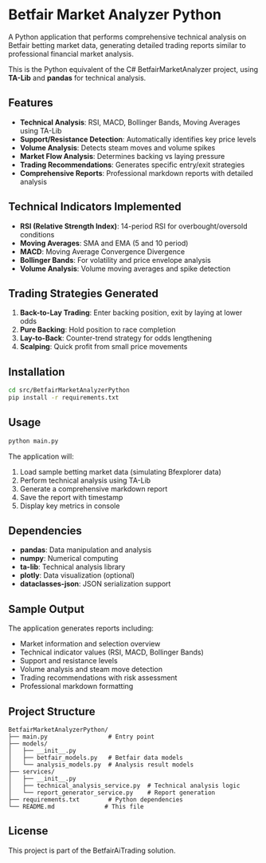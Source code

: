 # Betfair Market Analyzer Python

A Python application that performs comprehensive technical analysis on Betfair betting market data, generating detailed trading reports similar to professional financial market analysis.

This is the Python equivalent of the C# BetfairMarketAnalyzer project, using **TA-Lib** and **pandas** for technical analysis.

## Features

- **Technical Analysis**: RSI, MACD, Bollinger Bands, Moving Averages using TA-Lib
- **Support/Resistance Detection**: Automatically identifies key price levels
- **Volume Analysis**: Detects steam moves and volume spikes
- **Market Flow Analysis**: Determines backing vs laying pressure
- **Trading Recommendations**: Generates specific entry/exit strategies
- **Comprehensive Reports**: Professional markdown reports with detailed analysis

## Technical Indicators Implemented

- **RSI (Relative Strength Index)**: 14-period RSI for overbought/oversold conditions
- **Moving Averages**: SMA and EMA (5 and 10 period)
- **MACD**: Moving Average Convergence Divergence
- **Bollinger Bands**: For volatility and price envelope analysis
- **Volume Analysis**: Volume moving averages and spike detection

## Trading Strategies Generated

1. **Back-to-Lay Trading**: Enter backing position, exit by laying at lower odds
2. **Pure Backing**: Hold position to race completion
3. **Lay-to-Back**: Counter-trend strategy for odds lengthening
4. **Scalping**: Quick profit from small price movements

## Installation

```bash
cd src/BetfairMarketAnalyzerPython
pip install -r requirements.txt
```

## Usage

```bash
python main.py
```

The application will:
1. Load sample betting market data (simulating Bfexplorer data)
2. Perform technical analysis using TA-Lib
3. Generate a comprehensive markdown report
4. Save the report with timestamp
5. Display key metrics in console

## Dependencies

- **pandas**: Data manipulation and analysis
- **numpy**: Numerical computing
- **ta-lib**: Technical analysis library
- **plotly**: Data visualization (optional)
- **dataclasses-json**: JSON serialization support

## Sample Output

The application generates reports including:

- Market information and selection overview
- Technical indicator values (RSI, MACD, Bollinger Bands)
- Support and resistance levels
- Volume analysis and steam move detection
- Trading recommendations with risk assessment
- Professional markdown formatting

## Project Structure

```
BetfairMarketAnalyzerPython/
├── main.py                 # Entry point
├── models/
│   ├── __init__.py
│   ├── betfair_models.py   # Betfair data models
│   └── analysis_models.py  # Analysis result models
├── services/
│   ├── __init__.py
│   ├── technical_analysis_service.py  # Technical analysis logic
│   └── report_generator_service.py    # Report generation
├── requirements.txt        # Python dependencies
└── README.md              # This file
```

## License

This project is part of the BetfairAiTrading solution.
